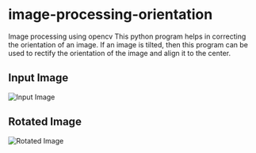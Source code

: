 # image-processing-orientation
Image processing using opencv
This python program helps in correcting the orientation of an image. If an image is tilted, then this program can be used to rectify the orientation of the image and align it to the center.


## Input Image

![Input Image](https://user-images.githubusercontent.com/36099337/59510782-367dc800-8ed2-11e9-80be-fac8a9e3aac6.png)


## Rotated Image

![Rotated Image](https://user-images.githubusercontent.com/36099337/59510831-60cf8580-8ed2-11e9-9354-9ca15ae758bc.png)


